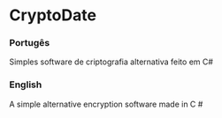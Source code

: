 # CryptoDate
### Portugês ###
Simples software de criptografia alternativa feito em C#

### English ###
A simple alternative encryption software made in C #
